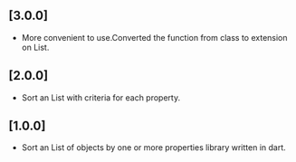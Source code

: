 ## [3.0.0]
* More convenient to use.Converted the function from class to extension on List.

## [2.0.0]
* Sort an List with criteria for each property.

## [1.0.0]

* Sort an List of objects by one or more properties library written in dart.

